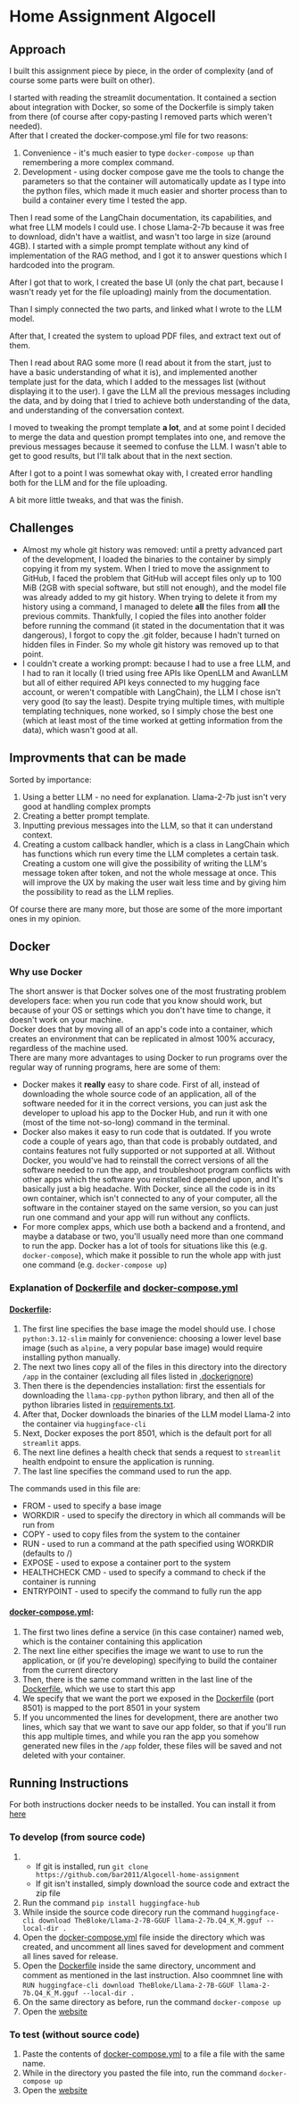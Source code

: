 # Home Assignment Algocell
## Approach
I built this assignment piece by piece, in the order of complexity (and of course some parts were built on other).

I started with reading the streamlit documentation.
It contained a section about integration with Docker, so some of the Dockerfile is simply taken from there (of course after copy-pasting I removed parts which weren't needed).<br>
After that I created the docker-compose.yml file for two reasons:
1. Convenience - it's much easier to type ```docker-compose up``` than remembering a more complex command.
2. Development - using docker compose gave me the tools to change the parameters so that the container will automatically update as I type into the python files, which made it much easier and shorter process than to build a container every time I tested the app.

Then I read some of the LangChain documentation, its capabilities, and what free LLM models I could use. I chose Llama-2-7b because it was free to download, didn't have a waitlist, and wasn't too large in size (around 4GB). I started with a simple prompt template without any kind of implementation of the RAG method, and I got it to answer questions which I hardcoded into the program.

After I got that to work, I created the base UI (only the chat part, because I wasn't ready yet for the file uploading) mainly from the documentation.

Than I simply connected the two parts, and linked what I wrote to the LLM model.

After that, I created the system to upload PDF files, and extract text out of them.

Then I read about RAG some more (I read about it from the start, just to have a basic understanding of what it is), and implemented another template just for the data, which I added to the messages list (without displaying it to the user). I gave the LLM all the previous messages including the data, and by doing that I tried to achieve both understanding of the data, and understanding of the conversation context.

I moved to tweaking the prompt template **a lot**, and at some point I decided to merge the data and question prompt templates into one, and remove the previous messages because it seemed to confuse the LLM. I wasn't able to get to good results, but I'll talk about that in the next section.

After I got to a point I was somewhat okay with, I created error handling both for the LLM and for the file uploading.

A bit more little tweaks, and that was the finish.
## Challenges
* Almost my whole git history was removed: until a pretty advanced part of the development, I loaded the binaries to the container by simply copying it from my system. When I tried to move the assignment to GitHub, I faced the problem that GitHub will accept files only up to 100 MiB (2GB with special software, but still not enough), and the model file was already added to my git history. When trying to delete it from my history using a command, I managed to delete **all** the files from **all** the previous commits. Thankfully, I copied the files into another folder before running the command (it stated in the documentation that it was dangerous), I forgot to copy the .git folder, because I hadn't turned on hidden files in Finder. So my whole git history was removed up to that point.
* I couldn't create a working prompt: because I had to use a free LLM, and I had to ran it locally (I tried using free APIs like OpenLLM and AwanLLM but all of either required API keys connected to my hugging face account, or weren't compatible with LangChain), the LLM I chose isn't very good (to say the least). Despite trying multiple times, with multiple templating techniques, none worked, so I simply chose the best one (which at least most of the time worked at getting information from the data), which wasn't good at all.
## Improvments that can be made
Sorted by importance:
1. Using a better LLM - no need for explanation. Llama-2-7b just isn't very good at handling complex prompts
2. Creating a better prompt template.
3. Inputting previous messages into the LLM, so that it can understand context.
4. Creating a custom callback handler, which is a class in LangChain which has functions which run every time the LLM completes a certain task. Creating a custom one will give the possibility of writing the LLM's message token after token, and not the whole message at once. This will improve the UX by making the user wait less time and by giving him the possibility to read as the LLM replies.

Of course there are many more, but those are some of the more important ones in my opinion.
## Docker
### Why use Docker
The short answer is that Docker solves one of the most frustrating problem developers face: when you run code that you know should work, but because of your OS or settings which you don't have time to change, it doesn't work on your machine.<br>
Docker does that by moving all of an app's code into a container, which creates an environment that can be replicated in almost 100% accuracy, regardless of the machine used.<br>
There are many more advantages to using Docker to run programs over the regular way of running programs, here are some of them:
* Docker makes it **really** easy to share code. First of all, instead of downloading the whole source code of an application, all of the software needed for it in the correct versions, you can just ask the developer to upload his app to the Docker Hub, and run it with one (most of the time not-so-long) command in the terminal.
* Docker also makes it easy to run code that is outdated. If you wrote code a couple of years ago, than that code is probably outdated, and contains features not fully supported or not supported at all. Without Docker, you would've had to reinstall the correct versions of all the software needed to run the app, and troubleshoot program conflicts with other apps which the software you reinstalled depended upon, and It's basically just a big headache. With Docker, since all the code is in its own container, which isn't connected to any of your computer, all the software in the container stayed on the same version, so you can just run one command and your app will run without any conflicts.
* For more complex apps, which use both a backend and a frontend, and maybe a database or two, you'll usually need more than one command to run the app. Docker has a lot of tools for situations like this (e.g. ```docker-compose```), which make it possible to run the whole app with just one command (e.g. ```docker-compose up```)
### Explanation of [Dockerfile](./Dockerfile) and [docker-compose.yml](./docker-compose.yml)
####  [Dockerfile](./Dockerfile):
1. The first line specifies the base image the model should use. I chose ```python:3.12-slim``` mainly for convenience: choosing a lower level base image (such as ```alpine```, a very popular base image) would require installing python manually.
2. The next two lines copy all of the files in this directory into the directory ```/app``` in the container (excluding all files listed in [.dockerignore]())
3. Then there is the dependencies installation: first the essentials for downloading the ```llama-cpp-python``` python library, and then all of the python libraries listed in [requirements.txt](./requirements.txt).
4. After that, Docker downloads the binaries of the LLM model Llama-2 into the container via ```huggingface-cli```
5. Next, Docker exposes the port 8501, which is the default port for all ```streamlit``` apps.
6. The next line defines a health check that sends a request to ```streamlit``` health endpoint to ensure the application is running.
7. The last line specifies the command used to run the app.<br>

The commands used in this file are:
* FROM - used to specify a base image
* WORKDIR - used to specify the directory in which all commands will be run from
* COPY - used to copy files from the system to the container
* RUN - used to run a command at the path specified using WORKDIR (defaults to /)
* EXPOSE - used to expose a container port to the system
* HEALTHCHECK CMD - used to specify a command to check if the container is running
* ENTRYPOINT - used to specify the command to fully run the app<br>
#### [docker-compose.yml](./docker-compose.yml):
1. The first two lines define a service (in this case container) named web, which is the container containing this application
2. The next line either specifies the image we want to use to run the application, or (if you're developing) specifying to build the container from the current directory
3. Then, there is the same command written in the last line of the [Dockerfile](./Dockerfile), which we use to start this app
4. We specify that we want the port we exposed in the [Dockerfile](./Dockerfile) (port 8501) is mapped to the port 8501 in your system
5. If you uncommented the lines for development, there are another two lines, which say that we want to save our app folder, so that if you'll run this app multiple times, and while you ran the app you somehow generated new files in the ```/app``` folder, these files will be saved and not deleted with your container.
## Running Instructions
For both instructions docker needs to be installed. You can install it from [here](https://www.docker.com/products/docker-desktop/)
### To develop (from source code)
1. * If git is installed, run ```git clone https://github.com/bar2011/Algocell-home-assignment```
	* If git isn't installed, simply download the source code and extract the zip file
2. Run the command ```pip install huggingface-hub```
3. While inside the source code direcory run the command ```huggingface-cli download TheBloke/Llama-2-7B-GGUF llama-2-7b.Q4_K_M.gguf --local-dir .```
4. Open the [docker-compose.yml](./docker-compose.yml) file inside the directory which was created, and uncomment all lines saved for development and comment all lines saved for release.
5. Open the [Dockerfile](./Dockerfile) inside the same directory, uncomment and comment as mentioned in the last instruction. Also coommnet line with ```RUN huggingface-cli download TheBloke/Llama-2-7B-GGUF llama-2-7b.Q4_K_M.gguf --local-dir .```
5. On the same directory as before, run the command ```docker-compose up```
6. Open the [website](http://localhost:8501)
### To test (without source code)
1. Paste the contents of [docker-compose.yml](./docker-compose.yml) to a file a file with the same name.
2. While in the directory you pasted the file into, run the command ```docker-compose up```
3. Open the [website](http://localhost:8501)
